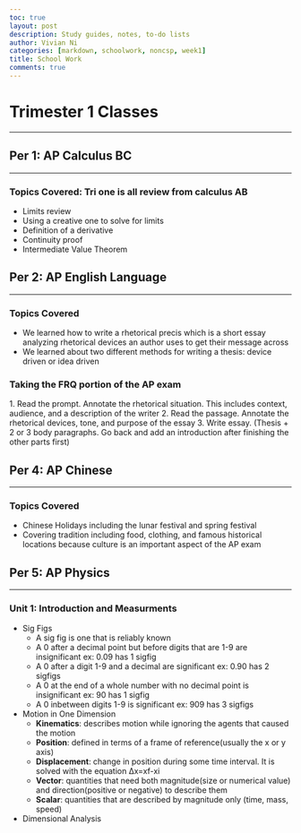 ```yaml
---
toc: true
layout: post
description: Study guides, notes, to-do lists
author: Vivian Ni
categories: [markdown, schoolwork, noncsp, week1]
title: School Work
comments: true
---
```


<h1>Trimester 1 Classes</h1>
<hr>

<h2>Per 1: AP Calculus BC</h2>
<hr>
<h3>Topics Covered: Tri one is all review from calculus AB</h3>
<ul>
    <li>Limits review</li>
    <li>Using a creative one to solve for limits</li>
    <li>Definition of a derivative</li>
    <li>Continuity proof</li>
    <li>Intermediate Value Theorem</li>
</ul>

<h2>Per 2: AP English Language</h2>
<hr>
<h3>Topics Covered</h3>
<ul>
    <li>We learned how to write a rhetorical precis which is a short essay analyzing rhetorical devices an author uses to get their message across</li>
    <li>We learned about two different methods for writing a thesis: device driven or idea driven</li>
</ul>

<h3>Taking the FRQ portion of the AP exam</h3>
1. Read the prompt. Annotate the rhetorical situation. This includes context, audience, and a description of the writer
2. Read the passage. Annotate the rhetorical devices, tone, and purpose of the essay
3. Write essay. (Thesis + 2 or 3 body paragraphs. Go back and add an introduction after finishing the other parts first)

<h2>Per 4: AP Chinese</h2>
<hr>
<h3>Topics Covered</h3>
<ul>
    <li>Chinese Holidays including the lunar festival and spring festival</li>
    <li>Covering tradition including food, clothing, and famous historical locations because culture is an important aspect of the AP exam</li>
</ul>

<h2>Per 5: AP Physics</h2>
<hr>
<h3>Unit 1: Introduction and Measurments</h3>
<ul>
    <li>Sig Figs
        <ul>
            <li>A sig fig is one that is reliably known</li>
            <li>A 0 after a decimal point but before digits that are 1-9 are insignificant ex: 0.09 has 1 sigfig</li>
            <li>A 0 after a digit 1-9 and a decimal are significant ex: 0.90 has 2 sigfigs</li>
            <li>A 0 at the end of a whole number with no decimal point is insignificant ex: 90 has 1 sigfig</li>
            <li>A 0 inbetween digits 1-9 is significant ex: 909 has 3 sigfigs</li>
        </ul>
    </li>
    <li>Motion in One Dimension
        <ul>
            <li><b>Kinematics</b>: describes motion while ignoring the agents that caused the motion</li>
            <li><b>Position</b>: defined in terms of a frame of reference(usually the x or y axis)</li>
            <li><b>Displacement</b>: change in position during some time interval. It is solved with the equation Δx=xf-xi</li>
            <li><b>Vector</b>: quantities that need both magnitude(size or numerical value) and direction(positive or negative) to describe them</li>
            <li><b>Scalar</b>: quantities that are described by magnitude only (time, mass, speed)</li>
        </ul>
    </li>
    <li>Dimensional Analysis</li>

        